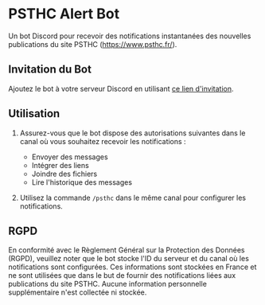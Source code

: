 # PSTHC Alert Bot

Un bot Discord pour recevoir des notifications instantanées des nouvelles publications du site PSTHC (https://www.psthc.fr/).

## Invitation du Bot

Ajoutez le bot à votre serveur Discord en utilisant [ce lien d'invitation](https://discord.com/api/oauth2/authorize?client_id=1162787779219042314&permissions=116736&scope=bot).

## Utilisation

1. Assurez-vous que le bot dispose des autorisations suivantes dans le canal où vous souhaitez recevoir les notifications :
   - Envoyer des messages
   - Intégrer des liens
   - Joindre des fichiers
   - Lire l'historique des messages

2. Utilisez la commande `/psthc` dans le même canal pour configurer les notifications.

## RGPD

En conformité avec le Règlement Général sur la Protection des Données (RGPD), veuillez noter que le bot stocke l'ID du serveur et du canal où les notifications sont configurées. Ces informations sont stockées en France et ne sont utilisées que dans le but de fournir des notifications liées aux publications du site PSTHC. Aucune information personnelle supplémentaire n'est collectée ni stockée.